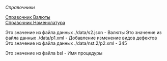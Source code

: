  
*Справочники*

[Справочник Валюты](Справочники/Валюты.md)    
[Справочник Номенклатура](Справочники/Номенклатура.md)    

Это значение из файла данных ./data/s2.json - Валюты
Это значение из файла данных ./data/p1.xml -  Добавление изменение видов дефектов
Это значение из файла данных ./data/nst.2/p2.xml - 345

Это значение из файла bsl - Имя процедуры


